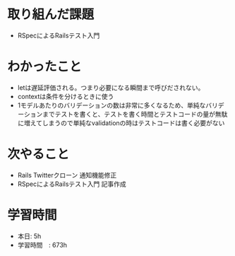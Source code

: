 # 取り組んだ課題
-  RSpecによるRailsテスト入門
# わかったこと
- letは遅延評価される。つまり必要になる瞬間まで呼びだされない。
- contextは条件を分けるときに使う
- 1モデルあたりのバリデーションの数は非常に多くなるため、単純なバリデーションまでテストを書くと、テストを書く時間とテストコードの量が無駄に増えてしまうので単純なvalidationの時はテストコードは書く必要がない
# 次やること
- Rails Twitterクローン 通知機能修正
- RSpecによるRailsテスト入門 記事作成
# 学習時間
- 本日: 5h
- 学習時間　: 673h
